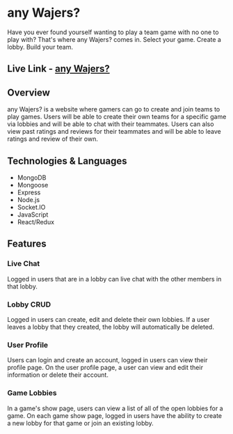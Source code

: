 # any Wajers?

Have you ever found yourself wanting to play a team game with no one to play with? That's where any Wajers? comes in.
Select your game. Create a lobby. Build your team.

## Live Link - [any Wajers?](https://anywajers.herokuapp.com/#/)

## Overview

any Wajers? is a website where gamers can go to create and join teams to play games. Users will be able to create their own teams for a specific game via lobbies and will be able to chat with their teammates. Users can also view past ratings and reviews for their teammates and will be able to leave ratings and review of their own.

## Technologies & Languages
+ MongoDB
+ Mongoose
+ Express
+ Node.js
+ Socket.IO
+ JavaScript
+ React/Redux

## Features 

### Live Chat

Logged in users that are in a lobby can live chat with the other members in that lobby.

### Lobby CRUD

Logged in users can create, edit and delete their own lobbies. If a user leaves a lobby that they created, the lobby will automatically be deleted.

### User Profile

Users can login and create an account, logged in users can view their profile page. On the user profile page, a user can view and edit their information or delete their account.

### Game Lobbies

In a game's show page, users can view a list of all of the open lobbies for a game. On each game show page, logged in users have the ability to create a new lobby for that game or join an existing lobby. 
